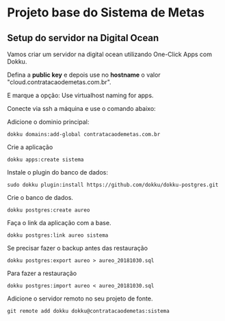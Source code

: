 # Projeto base do Sistema de Metas

## Setup do servidor na Digital Ocean

Vamos criar um servidor na digital ocean utilizando One-Click Apps com Dokku.

Defina a **public key** e depois use no **hostname** o valor "cloud.contratacaodemetas.com.br".

E marque a opção: Use virtualhost naming for apps.

Conecte via ssh a máquina e use o comando abaixo:

Adicione o dominio principal:

```
dokku domains:add-global contratacaodemetas.com.br
```

Crie a aplicação

```
dokku apps:create sistema
```

Instale o plugin do banco de dados:

```
sudo dokku plugin:install https://github.com/dokku/dokku-postgres.git
```

Crie o banco de dados. 

```
dokku postgres:create aureo
```

Faça o link da aplicação com a base.

```
dokku postgres:link aureo sistema
```

Se precisar fazer o backup antes das restauração

```
dokku postgres:export aureo > aureo_20181030.sql
```

Para fazer a restauração

```
dokku postgres:import aureo < aureo_20181030.sql
```

Adicione o servidor remoto no seu projeto de fonte.

```
git remote add dokku dokku@contratacaodemetas:sistema
```

